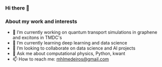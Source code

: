 ### Hi there 👋

<!--
**mhlmedeiros/mhlmedeiros** is a ✨ _special_ ✨ repository because its `README.md` (this file) appears on your GitHub profile.

Here are some ideas to get you started:

- 🔭 I’m currently working on ...
- 🌱 I’m currently learning ...
- 👯 I’m looking to collaborate on ...
- 🤔 I’m looking for help with ...
- 💬 Ask me about ...
- 📫 How to reach me: ...
- 😄 Pronouns: ...
- ⚡ Fun fact: ...
-->

### About my work and interests
- 🔭 I’m currently working on quantum transport simulations in graphene and excitons in TMDC's
- 🌱 I’m currently learning deep learning and data science
- 👯 I’m looking to collaborate on data science and AI projects
- 💬 Ask me about computational physics, Python, kwant
- 📫 How to reach me: mhlmedeiros@gmail.com

